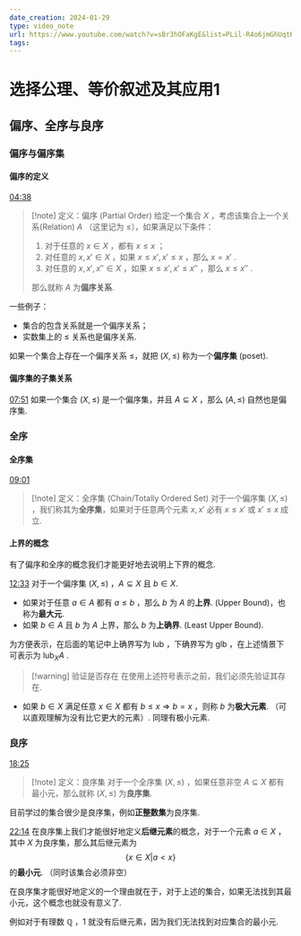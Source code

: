 ```yaml
---
date_creation: 2024-01-29
type: video_note
url: https://www.youtube.com/watch?v=sBr3hOFaKgE&list=PLil-R4o6jmGhUqtKbZf0LIFKd-xN__g_M&index=22
tags: 
---
```

# 选择公理、等价叙述及其应用1

## 偏序、全序与良序
### 偏序与偏序集
#### 偏序的定义
[04:38](https://www.youtube.com/watch?v=sBr3hOFaKgE&list=PLil-R4o6jmGhUqtKbZf0LIFKd-xN__g_M&index=22#t=278.6509468817444) 
>[!note] 定义：偏序 (Partial Order)
>给定一个集合 $X$ ，考虑该集合上一个关系(Relation) $A$ （这里记为 $\leqslant$），如果满足以下条件：
>1. 对于任意的 $x\in X$ ，都有 $x\leqslant x$ ；
>2. 对任意的 $x,x'\in X$ ，如果 $x\leqslant x', x'\leqslant x$ ，那么 $x= x'$ . 
>3. 对任意的 $x,x',x''\in X$ ，如果 $x\leqslant x', x'\leqslant x''$ ，那么 $x\leqslant x''$ .
>
>那么就称 $A$ 为**偏序关系**.

一些例子：
- 集合的包含关系就是一个偏序关系；
- 实数集上的 $\leqslant$ 关系也是偏序关系.

如果一个集合上存在一个偏序关系 $\leqslant$，就把 $(X,\leqslant)$ 称为一个**偏序集** (poset).

#### 偏序集的子集关系
[07:51](https://www.youtube.com/watch?v=sBr3hOFaKgE&list=PLil-R4o6jmGhUqtKbZf0LIFKd-xN__g_M&index=22#t=471.6346190839233) 
如果一个集合 $(X,\leqslant)$ 是一个偏序集，并且 $A\subseteq X$ ，那么 $(A,\leqslant)$ 自然也是偏序集.

### 全序
#### 全序集
[09:01](https://www.youtube.com/watch?v=sBr3hOFaKgE&list=PLil-R4o6jmGhUqtKbZf0LIFKd-xN__g_M&index=22#t=541.8009938207092) 
>[!note] 定义：全序集 (Chain/Totally Ordered Set)
>对于一个偏序集 $(X,\leqslant)$ ，我们称其为**全序集**，如果对于任意两个元素 $x,x'$ 必有 $x\leqslant x'$ 或 $x'\leqslant x$ 成立.


#### 上界的概念
有了偏序和全序的概念我们才能更好地去说明上下界的概念.

[12:33](https://www.youtube.com/watch?v=sBr3hOFaKgE&list=PLil-R4o6jmGhUqtKbZf0LIFKd-xN__g_M&index=22#t=753.431512) 
对于一个偏序集 $(X,\leqslant)$ ，$A\subseteq X$ 且 $b\in X$.
- 如果对于任意 $a\in A$ 都有 $a\leqslant b$ ，那么 $b$ 为 $A$ 的**上界**. (Upper Bound)，也称为**最大元**.
- 如果 $b\in A$ 且 $b$ 为 $A$ 上界，那么 $b$ 为**上确界**. (Least Upper Bound).

为方便表示，在后面的笔记中上确界写为 $\mathrm{lub}$ ，下确界写为 $\mathrm{glb}$ ，在上述情景下可表示为 $\mathrm{lub}_X A$ .

>[!warning] 验证是否存在
>在使用上述符号表示之前，我们必须先验证其存在.

- 如果 $b\in X$ 满足任意 $x\in X$ 都有 $b\leqslant x \Rightarrow b=x$ ，则称 $b$ 为**极大元素**. （可以直观理解为没有比它更大的元素）. 同理有极小元素.

### 良序
[18:25](https://www.youtube.com/watch?v=sBr3hOFaKgE&list=PLil-R4o6jmGhUqtKbZf0LIFKd-xN__g_M&index=22#t=1105.6069639904633) 
>[!note] 定义：良序集
>对于一个全序集 $(X,\leqslant)$ ，如果任意非空 $A\subseteq X$ 都有最小元，那么就称 $(X,\leqslant)$ 为**良序集**.

目前学过的集合很少是良序集，例如**正整数集**为良序集.

[22:14](https://www.youtube.com/watch?v=sBr3hOFaKgE&list=PLil-R4o6jmGhUqtKbZf0LIFKd-xN__g_M&index=22#t=1334.7028058645783) 
在良序集上我们才能很好地定义**后继元素**的概念，对于一个元素 $a\in X$ ，其中 $X$ 为良序集，那么其后继元素为
$$
\left\lbrace x\in X | a<x \right\rbrace
$$
的**最小元**. （同时该集合必须非空）

在良序集才能很好地定义的一个理由就在于，对于上述的集合，如果无法找到其最小元，这个概念也就没有意义了.

例如对于有理数 $\mathbb{Q}$ ，$1$ 就没有后继元素，因为我们无法找到对应集合的最小元.



